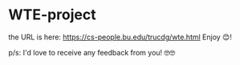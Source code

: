 # WTE-project
the URL is here: https://cs-people.bu.edu/trucdg/wte.html
Enjoy 😊!

p/s: I'd love to receive any feedback from you! 🤓🤓
